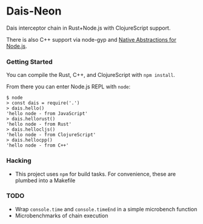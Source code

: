 # Dais-Neon

Dais interceptor chain in Rust+Node.js with ClojureScript support.

There is also C++ support via node-gyp and [Native Abstractions for Node.js](https://github.com/nodejs/nan).


### Getting Started

You can compile the Rust, C++, and ClojureScript with `npm install`.

From there you can enter Node.js REPL with `node`:

```
$ node
> const dais = require('.')
> dais.hello()
'hello node - from JavaScript'
> dais.hellorust()
'hello node - from Rust'
> dais.hellocljs()
'hello node - from ClojureScript'
> dais.hellocpp()
'hello node - from C++'
```


### Hacking

 * This project uses `npm` for build tasks.
   For convenience, these are plumbed into a Makefile


### TODO

 * Wrap `console.time` and `console.timeEnd` in a simple microbench function
 * Microbenchmarks of chain execution


